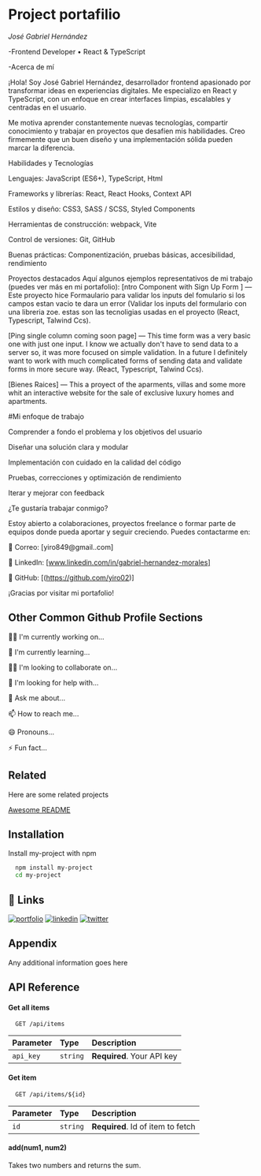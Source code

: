  
# Project portafilio

*José Gabriel Hernández*

-Frontend Developer • React & TypeScript

-Acerca de mí

¡Hola! Soy José Gabriel Hernández, desarrollador frontend apasionado por transformar ideas en experiencias digitales. Me especializo en React y TypeScript, con un enfoque en crear interfaces limpias, escalables y centradas en el usuario.

Me motiva aprender constantemente nuevas tecnologías, compartir conocimiento y trabajar en proyectos que desafíen mis habilidades. Creo firmemente que un buen diseño y una implementación sólida pueden marcar la diferencia.

Habilidades y Tecnologías

Lenguajes: JavaScript (ES6+), TypeScript, Html 

Frameworks y librerías: React, React Hooks,  Context API

Estilos y diseño: CSS3, SASS / SCSS, Styled Components

Herramientas de construcción: webpack, Vite

Control de versiones: Git, GitHub

Buenas prácticas: Componentización, pruebas básicas, accesibilidad, rendimiento

Proyectos destacados
Aquí algunos ejemplos representativos de mi trabajo (puedes ver más en mi portafolio):
[ntro Component with Sign Up Form ]  — Este proyecto hice Formaulario para validar los inputs del fomulario si los campos estan vacio te dara un error  (Validar los inputs del formulario con una libreria zoe. estas son las tecnoligias usadas en el proyecto (React, Typescript, Talwind Ccs).

[Ping single column coming soon page]  — This time form was a very basic one with just one input. I know we actually don't have to send data to a server so, it was more focused on simple validation. In a future I definitely want to work with much complicated forms of sending data and validate forms in more secure way. (React, Typescript, Talwind Ccs).

[Bienes Raices] — This a proyect of the aparments, villas and some more whit an interactive website for the sale of exclusive luxury homes and apartments.

#Mi enfoque de trabajo

Comprender a fondo el problema y los objetivos del usuario

Diseñar una solución clara y modular

Implementación con cuidado en la calidad del código

Pruebas, correcciones y optimización de rendimiento

Iterar y mejorar con feedback

¿Te gustaría trabajar conmigo?

Estoy abierto a colaboraciones, proyectos freelance o formar parte de equipos donde pueda aportar y seguir creciendo.
Puedes contactarme en:

📧 Correo: [yiro849@gmail..com]

💼 LinkedIn: [www.linkedin.com/in/gabriel-hernandez-morales]

🐙 GitHub: [(https://github.com/yiro02)]

¡Gracias por visitar mi portafolio!
## Other Common Github Profile Sections
👩‍💻 I'm currently working on...

🧠 I'm currently learning...

👯‍♀️ I'm looking to collaborate on...

🤔 I'm looking for help with...

💬 Ask me about...

📫 How to reach me...

😄 Pronouns...

⚡️ Fun fact...


## Related

Here are some related projects

[Awesome README](https://github.com/matiassingers/awesome-readme)


## Installation

Install my-project with npm

```bash
  npm install my-project
  cd my-project
```
    
## 🔗 Links
[![portfolio](https://img.shields.io/badge/my_portfolio-000?style=for-the-badge&logo=ko-fi&logoColor=white)](https://katherineoelsner.com/)
[![linkedin](https://img.shields.io/badge/linkedin-0A66C2?style=for-the-badge&logo=linkedin&logoColor=white)](https://www.linkedin.com/)
[![twitter](https://img.shields.io/badge/twitter-1DA1F2?style=for-the-badge&logo=twitter&logoColor=white)](https://twitter.com/)


## Appendix

Any additional information goes here


## API Reference

#### Get all items

```http
  GET /api/items
```

| Parameter | Type     | Description                |
| :-------- | :------- | :------------------------- |
| `api_key` | `string` | **Required**. Your API key |

#### Get item

```http
  GET /api/items/${id}
```

| Parameter | Type     | Description                       |
| :-------- | :------- | :-------------------------------- |
| `id`      | `string` | **Required**. Id of item to fetch |

#### add(num1, num2)

Takes two numbers and returns the sum.
